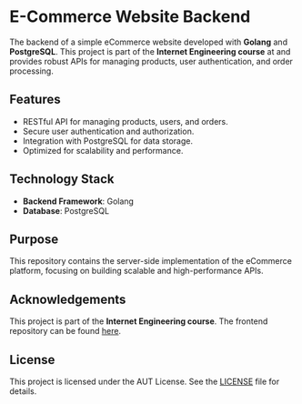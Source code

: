 # E-Commerce Website Backend  

The backend of a simple eCommerce website developed with **Golang** and **PostgreSQL**. This project is part of the **Internet Engineering course** at and provides robust APIs for managing products, user authentication, and order processing.  

## Features  
- RESTful API for managing products, users, and orders.  
- Secure user authentication and authorization.  
- Integration with PostgreSQL for data storage.  
- Optimized for scalability and performance.  

## Technology Stack  
- **Backend Framework**: Golang  
- **Database**: PostgreSQL  

## Purpose  
This repository contains the server-side implementation of the eCommerce platform, focusing on building scalable and high-performance APIs.  

## Acknowledgements  
This project is part of the **Internet Engineering course**. The frontend repository can be found [here](URL-to-frontend-repo).  

## License  
This project is licensed under the AUT License. See the [LICENSE](LICENSE) file for details.  
